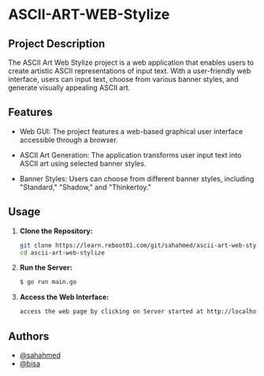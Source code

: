 # ASCII-ART-WEB-Stylize

## Project Description

The ASCII Art Web Stylize project is a web application that enables users to create artistic ASCII representations of input text. With a user-friendly web interface, users can input text, choose from various banner styles, and generate visually appealing ASCII art.

## Features
- Web GUI: The project features a web-based graphical user interface accessible through a browser.

- ASCII Art Generation: The application transforms user input text into ASCII art using selected banner styles.

- Banner Styles: Users can choose from different banner styles, including "Standard," "Shadow," and "Thinkertoy."

## Usage

1. **Clone the Repository:**
   ```bash
   git clone https://learn.reboot01.com/git/sahahmed/ascii-art-web-stylize.git
   cd ascii-art-web-stylize
    ```
2. **Run the Server:**
     ```bash
    $ go run main.go
    ```

3. **Access the Web Interface:**
    ```bash
    access the web page by clicking on Server started at http://localhost:8000/ ,and it will take you directly to the webpage.
    ```

## Authors

- [@sahahmed](https://learn.reboot01.com/git/sahahmed)
- [@bisa](https://learn.reboot01.com/git/bisa)